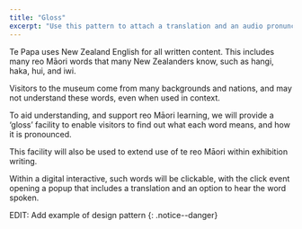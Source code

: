 ```yaml
---
title: "Gloss"
excerpt: "Use this pattern to attach a translation and an audio pronunciation guide to single words in a sentence."
---
```


Te Papa uses New Zealand English for all written content. This includes many reo Māori words that many New Zealanders know, such as hangi, haka, hui, and iwi.

Visitors to the museum come from many backgrounds and nations, and may not understand these words, even when used in context.

To aid understanding, and support reo Māori learning, we will provide a ‘gloss’ facility to enable visitors to find out what each word means, and how it is pronounced.

This facility will also be used to extend use of te reo Māori within exhibition writing.

Within a digital interactive, such words will be clickable, with the click event opening a popup that includes a translation and an option to hear the word spoken.

EDIT: Add example of design pattern
{: .notice--danger}
